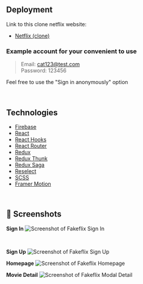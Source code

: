 ## Deployment

Link to this clone netflix website:

- [Netflix (clone)](https://netflix-cat.netlify.app)

### Example account for your convenient to use

> Email: cat123@test.com<br/>
> Password: 123456<br/>

Feel free to use the "Sign in anonymously" option

<br/>

## Technologies

- [Firebase](https://firebase.google.com/)
- [React](https://reactjs.org/)
- [React Hooks](https://reactjs.org/docs/hooks-intro.html)
- [React Router](https://reactrouter.com/web/guides/quick-start)
- [Redux](https://redux.js.org/)
- [Redux Thunk](https://github.com/reduxjs/redux-thunk)
- [Redux Saga](https://redux-saga.js.org/)
- [Reselect](https://github.com/reduxjs/reselect)
- [SCSS](https://sass-lang.com/)
- [Framer Motion](https://www.framer.com/motion/)

<br/>

## 📸 Screenshots

**Sign In**
![Screenshot of Fakeflix Sign In](https://github.com/catttjyl/netflix-cat/assets/92762878/09d9410c-7d48-4466-a278-40961492ff1a)

<br/>

**Sign Up**
![Screenshot of Fakeflix Sign Up](https://github.com/catttjyl/netflix-cat/assets/92762878/96733938-0d3b-4723-95ab-64c7ab0e5bf0)
<br/>

**Homepage**
![Screenshot of Fakeflix Homepage](https://github.com/catttjyl/netflix-cat/assets/92762878/87d6c220-d8bf-4db5-b7e2-21396af87fa7)
<br/>

**Movie Detail**
![Screenshot of Fakeflix Modal Detail](https://github.com/catttjyl/netflix-cat/assets/92762878/d22571f0-f2b8-4293-b664-f9d3b944707e)
<br/>

<!-- **User Experience**
:arrow_down: Walkthrough Video


<br/> -->
